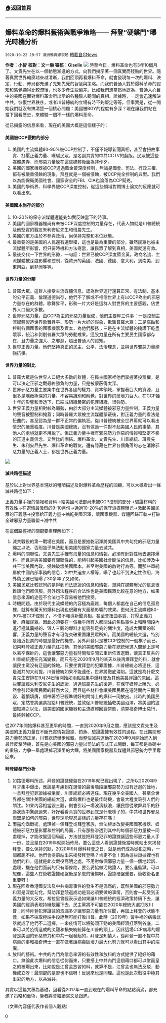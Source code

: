 ###  [:house:返回首頁](https://github.com/ourhimalayas/txt)
---

## 爆料革命的爆料藝術與戰爭策略—— 拜登“硬槃門”曝光時機分析
`2020-10-22 19:57 澳洲雅典娜农场` [轉載自GNews](https://gnews.org/zh-hant/441066/)

**作者：小智**
**校對：文一樂 審核：Giselle**
![]()![](https://gnews-media-offload.s3.amazonaws.com/wp-content/uploads/2020/10/22193422/Screen-Shot-2020-10-23-at-9.34.05-am.png)
時至今日，爆料革命也有3年10個月了。文貴先生在以一個動態漸進的方式，向我們揭示著一個真實而殘酷的世界。隨著真實世界輪廓越來越清晰，我們回頭再看爆料革命，就會發現每一次的爆料、決定、行動、佈局都充滿了先知先覺的智慧與策略。而我們普通人對於爆料革命的認知和感覺顯得比較滯後，也多少產生些偏差。比如我們想當然地認為，普通人心目中的美國在面對爆料革命所出示的各種駭人聽聞的真相、證據時，一定會迅速解決中共，恢復世界秩序，或者川普總統的立場有時不夠堅定等等。但事實是，從一開始我們就沒有搞清楚一個核心問題：美國被BGY的程度有多深？現在讓我們站在當下回看歷史，來體驗一個不一樣的爆料革命。

從已揭露的信息來看，現在的美國大概是這個樣子的：

#### **美國被CCP侵蝕的部分**

1. 美國的主流媒體80-90%被CCP控制了，不僅不報導新聞真相，甚至會扭曲事實、打壓正義力量、矇騙民眾，是名副其實的中共CCTV的翻版。民眾被這些媒體愚弄，而邪惡力量躲在這些媒體後面為非作歹。
2. 美國的國家機器被CCP通過藍金黃深度控制，無論是國會、司法、行政三權，都有被嚴重侵蝕的現象。拜登就是一個被侵蝕，被CCP完全控制的典型。我們以為能保衛美國社會、國家安全的FBI、CIA也淪落為CCP幫兇。
3. 美國的學術界、科學界被CCP深度控制，從這些領域對閆博士論文的反應就可以看出來。


#### **美國國本尚存的部分**

1. 10-20%的保守派媒體還能夠如實反映當下的時事。
2. 美國的國家機器裡尚有未被CCP深度控制的力量存在，代表人物就是川普總統及他堅實的戰友朱利安尼先生和班農先生。
3. 美國的軍方由於不參與政治，尚保持完整和本位狀態。
4. 最重要的是美國的人民還有選舉權，這也是最為重要的部分，雖然民眾也被主流媒體所影響，但只要時機和方法得當，讓民眾了解到真相，美國就還有救。
5. 最後交代一下世界的形勢，一句話：世界已被CCP深度藍金黃，政商名流、主流媒體被深度影響和控制，從歐洲的英國、法國、德國、意大利，到南美，到東南亞，到非洲等等。


#### **世界力量的分類**

1. 普羅大眾。這群人接受主流媒體信息，認為世界運行還算正常、有法制、基本的公平正義、倫理道德尚存，他們不了解或不相信世界上有以CCP為主的邪惡力量存在的群體，歌舞昇平，形勢一片大好是這群人對世界的主要感觀，佔世界人口絕大多數。
2. 世界邪惡力量。由CCP為主的邪惡力量組成，他們主要幹三件事：一是控制主流媒體製造世界歌舞昇平、形勢一片大好的假象，欺騙普羅大眾；二是腐蝕和控制各個國家的國家機器及資本，為他們服務；三是在主流媒體的掩護下乾盡壞事，統治和剝削普羅大眾的勞動成果。這股力量在所有主要民主國家都存在，且力量之強大、之邪惡，超出普通人的認知。
3. 世界正義力量。他們堅持真正的民主、公平、法治理念，並與世界邪惡力量頑強抗爭。


#### **世界力量的對比**

1. 普羅大眾是佔世界人口絕大多數的群體，在民主國家裡他們掌握著投票權，是可以決定正邪之戰最終勝負的力量，只是被蒙蔽得太深。
2. 世界邪惡力量主要集中在世界各國的權力、資本領域，掌握著巨大的資源，且很多是隱蔽極深的力量，不容易識別和察覺，對世界的破壞力巨大。在CCP幾十年的影響和滲透下，已結成組織嚴密的犯罪組織，很強勢。
3. 世界正義力量相對較為弱勢，由於大部分主流媒體被邪惡力量控制，正義力量的聲音被壓制和掩蓋；同時普羅大眾被主流媒體蒙蔽後，對正義力量的看法是扭曲的，甚至認為是一群不正常的偏執狂。從川普總統被全世界罵就可以看出情況的嚴重程度。川普是美國總統，沒有做過一件對不起美國人民的事情，其他人的處境就更不用說了。但正義力量手裡有邪惡勢力作惡的情報和堅定不移的正道主義信念，又無比的團結。爆料革命、文貴先生、川普總統、班農先生、朱利安尼先生、爆料革命的戰友，還有隱藏在世界各個角落的志在消除邪惡力量的正義人士，都是世界正義力量。


![]()![](https://gnews-media-offload.s3.amazonaws.com/wp-content/uploads/2020/10/22193630/Screen-Shot-2020-10-23-at-9.36.14-am.png)

#### **滅共路徑描述**

基於以上對世界基本現狀的粗陋描述及對爆料革命歷程的回顧，可以大概看出一條滅共路徑如下：

正義力量手裡的情報和資料→給美國司法部尚未被CCP控制的部分→驗證材料的有效性→在選情最激烈的9-10月份→通過10-20%的保守派媒體曝光→激起美國民眾的正義感→投票給正義力量→抽乾美國沼澤，讓國家機器、媒體回歸正軌→打破全球邪惡力量聯盟→滅中共

在這個路徑裡的關鍵要素理解如下：

1. 滅共戰役的第一戰場在美國，而且是要抽乾沼澤將美國與中共勾兌的邪惡力量繩之以法，否則幾乎無法動用美國的國家力量去滅共。
2. 爆料的關聯性。文貴先生手裡有海量的信息和情報，必須有針對性地去選擇爆料，而且是與美國要有關聯性的，能夠引起美國社會關注的信息，比如涉及中共干涉美國內政，侵蝕破壞美國國本，甚至對美國的敵對行為等。而那些單純屬於中國內部事務的信息，如中共迫害人權等，曝了也起不到決定性作用，海外偽民運已經曝了30多年了又如何。
3. 美國民眾比較認同的是得到司法認證的信息和情報，單純在媒體曝光的信息很難讓他們都信服。另外司法程序的合法性也是美國民眾比較在意的地方，如果信息來源的途徑不合法也不容易被他們接受。
4. 時機問題。由於現代主流媒體的內容極為龐雜，每個人都處在自己的信息孤島裡，就算有驚天的爆料出現也很難有大面積影響的效果。更何況主流媒體80-90%被CCP控制了，不僅不報導新聞真相，甚至會扭曲事實、打壓正義力量、麻痺民眾。因此必須要在一個幾乎所有人都關注的焦點事件上和時間段內進行極其震撼的、毀人三觀的爆料才能吸引足夠的關注度，造成大面積的影響，正義力量的聲音才有可能突破重圍讓民眾所知。而美國的總統大選，特別是臨近投票的時間是最好的機會。另外拜登只是被CCP控制的一個棋子而已，如果拜登被正義力量抓住把柄，其他的美國邪惡力量在總統候選人問題上是可以丟卒保帥的，這會讓邪惡力量有時間和空間去重新佈置選戰，讓真正反共的川普總統連任充滿變數。而只有在2020年9月的某天以後再爆拜登的料，就會讓民主黨沒有迂迴的餘地。只要坐實拜登的犯罪證據，川普總統必將連任，這是滅共的大前提，川普總統如果不能連任，世界將徹底淪陷。這就是為什麼文貴先生安排在9月24日後開始如雨點般集中爆拜登及其他美姦罪證的原因。這些罪證經朱利安尼先生的認證，通過班農先生的渠道，在保守媒體上曝光，必然會引起美國民眾的軒然大波。而且這些材料會讓美國民眾在短時間內三觀俱毀、義憤填膺，順帶著將已經準備好的閆博士的爆料一同放出。此時的美國民眾，定然會將選票投給川普總統，並敦促川普總統抽乾美國沼澤，將美國的盜國賊繩之以法，讓美國的國家機器和主流媒體回歸常態，清算福奇博士惡行，最終幹掉CCP。


從2017年開始爆料甚至更早的時間，一直到2020年9月之間，應該是文貴先生及美國的正義力量在不斷充實情報證據、釣魚、驗證證據有效性的過程。在此期間邪惡力量勢頭正足，川普總統舉步維艱。而整個滅共運動在2020年9月開始進入到最佳反擊時機，首先是向美國的邪惡力量以司法的形式正式開戰，每天都是重磅中的重磅，力爭一舉處理掉沼澤里的大鱷，將美國國家機器及媒體與邪惡勢力手里奪回來。

#### **拜登硬槃門分析**

1. 如路德爆料所述，拜登的證據硬盤在2019年就已經出現了，之所以2020年9月才集中爆出，應該是考慮到在選情的最後階段讓邪惡勢力沒有迂迴的餘地，一旦拜登犯罪證據被坐實，川普總統必將連任。現在幾乎全美國人，甚至全世界都在關注美國的總統大選，此時爆料也是最佳時機，會最大程度吸引人們的關注。如果內容相當毀三觀，則會引起一場波濤駭浪，讓民眾從歌舞昇平的舒適狀態中驚醒過來，好好看看真實的世界到底是什麼樣子的，中共和世界邪惡聯盟是如何的邪惡，世界還能容忍這樣的力量存在嗎！
2. 雨露均霑戰術。處理掉一個拜登或拜登家族，無法根本改變美國國家機器、媒體被邪惡力量影響和控制的局面，只有那些滲透到其中的每個邪惡力量被一同處理掉，才能改變這個局面，方法就是把拜登犯罪的證據讓這些邪惡力量人手一份，並且是在2019年就開始佈局。要么這些人看到證據後當時就站出來揭發拜登，要么保持沉默，2020年9月爆料拜登之日，就是他們成為從犯之時，一個都跑不掉。他們會提前站出來揭發拜登嗎？肯定不會！因為這些證據裡也有他們的料，這就是此次戰役高明之處，不用對每個邪惡力量一個一個地起訴、處理，擺在他們面前的只有兩條路，要么妥協做污點證人，要么進監獄。可以想像，這些人在簽收證據硬盤後是多麼的後悔呀，證據硬盤重要，簽收簽名更重要呀！
3. 現在回看香港國安法及中共病毒事件的發生不是偶然的，既然美國的邪惡勢力和習是深度勾兌，幫助拜登競選成功是習必須要做的事情，否則會一起受到正義力量的大反攻。希拉里曾經表示過如果讓川普總統的經濟政策持續下去，讓美國的經濟表現持續靚麗下去，民主黨將不可能在2020年總統大選打敗川普；同時拜登犯罪證據的洩漏多少讓邪惡力量有所耳聞，再加上拜登的狀態不佳，如果不採取極端手段絕無可能打敗川普。此時（2019年）習手裡的病毒武器就成了他們不二選擇，一來疫情可以將勢頭正勁的美國經濟打落到谷底，二來可以將疫情造成的災難和損失統統算在川普的頭上。因此這場CCP病毒的爆發是美國的邪惡勢力和中共一起發起的，拜登是知情人，從拜登一直不提中共病毒的事和福奇博士一直在做著讓病毒破壞力最大化努力就可以看出其中的端倪。
4. 放料的藝術。中共的內鬥為信息來源的有效性和放料的方式提供了絕好的藉口。無論此次爆料的信息從何而來，只要搭上中共內鬥這個藉口都可以堂而皇之的被爆出來，比如說是江曾孟放習的料，就算不是，江曾孟也無法反駁，動機成立呀！最關鍵的是習也不信呀！反過來也是同理。這也是此次戰役中極其出彩的地方，以共滅共。


其實以這篇文稿為基礎，回看從2017年一直到現在的爆料革命的點點滴滴，都充滿了策略和藝術，筆者將會繼續寫文章跟進。

（文章內容僅代表作者個人觀點）

0
